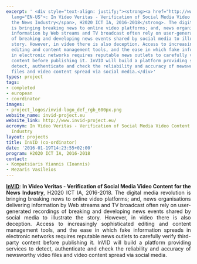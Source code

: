```yaml
---
excerpt: ' <div style="text-align: justify;"><strong><a href="http://www.invid-project.eu">InVID</a><span
  lang="EN-US">: In Video Veritas - Verification of Social Media Video Content for
  the News Industry</span>, H2020 ICT IA, 2016-2018</strong>. The digital media revolution
  is bringing breaking news to online video platforms; and, news organisations delivering
  information by Web streams and TV broadcast often rely on user-generated recordings
  of breaking and developing news events shared by social media to illustrate the
  story. However, in video there is also deception. Access to increasingly sophisticated
  editing and content management tools, and the ease in which fake information spreads
  in electronic networks requires reputable news outlets to carefully verify third-party
  content before publishing it. InVID will build a platform providing services to
  detect, authenticate and check the reliability and accuracy of newsworthy video
  files and video content spread via social media.</div>'
types: project
tags:
- completed
- european
- coordinator
images:
- project_logos/invid-logo_def_rgb_600px.png
website_name: invid-project.eu
website_link: http://www.invid-project.eu/
acronym: In Video Veritas - Verification of Social Media Video Content for the News
  Industry
layout: projects
title: InVID (co-ordinator)
date: '2016-01-19T14:23:55+02:00'
program: H2020 ICT IA, 2016-2018
contact: 
- Kompatsiaris Yiannis (Ioannis)
- Mezaris Vasileios
---
```

<div style="text-align: justify;"><strong><span lang="EN-US"><a href="http://www.invid-project.eu">InVID</a></span></strong><span lang="EN-US">: </span><strong><span lang="EN-US">In Video Veritas - Verification of Social Media Video Content for the News Industry</span></strong>, H2020 ICT IA, 2016-2018. The digital media revolution is bringing breaking news to online video platforms; and, news organisations delivering information by Web streams and TV broadcast often rely on user-generated recordings of breaking and developing news events shared by social media to illustrate the story. However, in video there is also deception. Access to increasingly sophisticated editing and content management tools, and the ease in which fake information spreads in electronic networks requires reputable news outlets to carefully verify third-party content before publishing it. InVID will build a platform providing services to detect, authenticate and check the reliability and accuracy of newsworthy video files and video content spread via social media.</div>
<p>&nbsp;</p>
